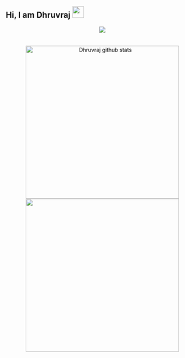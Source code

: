 ## Hi, I am Dhruvraj  <img src="https://raw.githubusercontent.com/aemmadi/aemmadi/master/wave.gif" width="30px">



<!-- ![Solanki (1)](https://user-images.githubusercontent.com/89624156/145698457-8d97f72b-85d0-41b9-b4dd-a88d001d3a75.png) -->


<div align='center'>
<img src="https://activity-graph.herokuapp.com/graph?username=dhruvsol&theme=xcode&bg_color=151515&area=true&hide_border=true&area_color=60C376&line=60C376&point=60C376"/>

</div>
<br/>
<br/>
<div align='center' width="5rem">
    <img   width="400px" src="https://github-readme-stats.vercel.app/api?username=dhruvsol&show_icons=true&include_all_commits=true&theme=dark&hide_border=true&title_color=60C376" alt="Dhruvraj  github stats" />
    <img  width="400px" src="https://github-readme-streak-stats.herokuapp.com?user=dhruvsol&theme=dark&hide_border=true&date_format=M%20j%5B%2C%20Y%5D&fire=60C376&ring=60C376&currStreakLabel=60C376&sideLabels=60C376"/>
</div>
